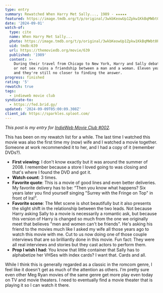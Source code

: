 ```yaml
---
type: entry
summary: Rewatched When Harry Met Sally..., 1989 - ★★★★★
featured: https://image.tmdb.org/t/p/original/3wkbKeowUp1Zpkw1KkBqMWbt0P9.jpg
date: '2024-09-01'
watch-of:
  type: cite
  name: When Harry Met Sally...
  photo: https://image.tmdb.org/t/p/original/3wkbKeowUp1Zpkw1KkBqMWbt0P9.jpg
  uid: tmdb:639
  url: https://themoviedb.org/movie/639
  published: '1989'
  content: >-
    During their travel from Chicago to New York, Harry and Sally debate whether
    or not sex ruins a friendship between a man and a woman. Eleven years later,
    and they're still no closer to finding the answer.
progress: finished
rating: '5'
rewatch: true
tags:
  - indieweb movie club
syndicate-to:
  - https://fed.brid.gy/
updated: '2024-09-09T05:00:09.308Z'
client_id: https://sparkles.sploot.com/
---
```

<i>This post is my entry for <a href="https://www.benji.dog/articles/indieweb-movie-club-septermber-2024/">IndieWeb Movie Club #002</a>.</i>

This has been on my rewatch list for a while. The last time I watched this movie was also the first time my (now) wife and I watched a movie together. Someone at work recommended it to her, and I had a copy of it (remember DVDs?).

- **First viewing**: I don't know exactly but it was around the summer of 2008. I remember because a store I loved going to was closing and that's where I found the DVD and got it.
- **Watch count**: 3 times.
- **Favorite quote**: This is a movie of good lines and even better deliveries. My favorite delivery has to be: <q>Then you know what happens? Six years later you find yourself singing "Surrey with the Fringe on Top" in front of Ira!</q>.
- **Favorite scene**: The Met scene is shot beautifully but it also presents the slight shift in the relationship between the two leads. Not because Harry asking Sally to a movie is necessarily a romantic ask, but because this version of Harry is changed so much from the one we originally meet that believes "men and women can't be friends". He's asking his friend to the movies much like I asked my wife all those years ago to watch this movie with me. Cut to us now doing one of those couple interviews that are so brilliantly done in this movie. Fun fact: They were all real interviews and stories but they cast actors to perform them.
- **Prop I wish I had**: You know that little container that Sally has to alphabetize her VHSes with index cards? I want that. Cards and all.

While I think this is generally regarded as a classic in the romcom genre, I feel like it doesn't get as much of the attention as others. I'm pretty sure even other Meg Ryan movies of the same genre get more play even today on TV and movie theaters. I need to eventually find a movie theater that is playing it so I can watch it there.
